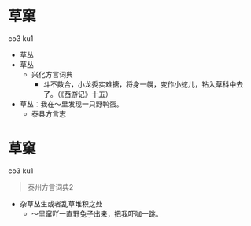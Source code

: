 # 草窠
co3 ku1
+ 草丛
+ 草丛
  * 兴化方言词典
    - 斗不数合，小龙委实难搪，将身一幌，变作小蛇儿，钻入草科中去了。（《西游记》十五）
+ 草丛：我在～里发现一只野鸭蛋。
  * 泰县方言志

# 草窠
co3 ku1
> 泰州方言词典2
- 杂草丛生或者乱草堆积之处
  - ～里窜吖一直野兔子出来，把我吓咖一跳。
